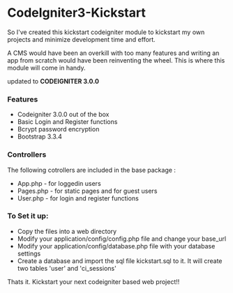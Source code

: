 # CodeIgniter3-Kickstart

So I've created this kickstart codeigniter module to kickstart my own projects and minimize development time and effort.

A CMS would have been an overkill with too many features and writing an app from scratch would have been reinventing the wheel. This is where this module will come in handy.

updated to  **CODEIGNITER 3.0.0**

### Features
  - Codeigniter 3.0.0 out of the box
  - Basic Login and Register functions
  - Bcrypt password encryption
  - Bootstrap 3.3.4

### Controllers
The following cotrollers are included in the base package : 
  - App.php - for loggedin users
  - Pages.php - for static pages and for guest users
  - User.php - for login and register functions

### To Set it up:
  - Copy the files into a web directory
  - Modify your application/config/config.php file and change your base_url
  - Modify your application/config/database.php file with your database settings
  - Create a database and import the sql file kickstart.sql to it. It will create two tables 'user' and 'ci_sessions'

Thats it. 
Kickstart your next codeigniter based web project!!

